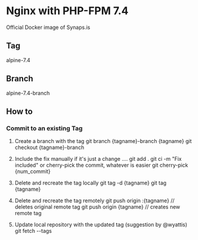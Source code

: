 # Nginx with PHP-FPM 7.4

Official Docker image of Synaps.is

## Tag

alpine-7.4

## Branch

alpine-7.4-branch

## How to

### Commit to an existing Tag

1) Create a branch with the tag
	git branch {tagname}-branch {tagname}
	git checkout {tagname}-branch

2) Include the fix manually if it's just a change .... 
	git add .
	git ci -m "Fix included"
    or cherry-pick the commit, whatever is easier
	git cherry-pick  {num_commit}
	
3) Delete and recreate the tag locally
	git tag -d {tagname}
	git tag {tagname}

4) Delete and recreate the tag remotely
	git push origin :{tagname} // deletes original remote tag
	git push origin {tagname} // creates new remote tag
		
5)  Update local repository with the updated tag (suggestion by @wyattis)
	git fetch --tags
